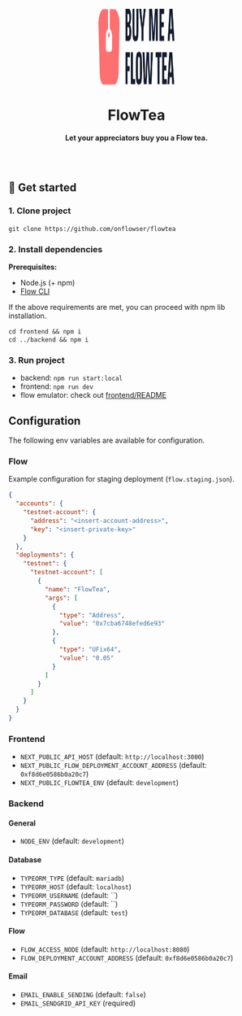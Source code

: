 <div align="center">
	<br>
	<img alt="Flowser logo" src="./logo.svg" width="150" height="150">
	<h1>FlowTea</h1>
	<p>
		<b>Let your appreciators buy you a Flow tea.</b>
	</p>
	<br>
	<br>
</div>

## 👋 Get started

### 1. Clone project

```shell
git clone https://github.com/onflowser/flowtea
```

### 2. Install dependencies

**Prerequisites:**
- Node.js (+ npm)
- [Flow CLI](https://docs.onflow.org/flow-cli/)

If the above requirements are met, you can proceed with npm lib installation.

```shell
cd frontend && npm i
cd ../backend && npm i
```

### 3. Run project

- backend: `npm run start:local`
- frontend: `npm run dev`
- flow emulator: check out [frontend/README](./frontend/README.md#Cadence)

## Configuration

The following env variables are available for configuration.

### Flow

Example configuration for staging deployment (`flow.staging.json`).
```json
{
  "accounts": {
    "testnet-account": {
      "address": "<insert-account-address>",
      "key": "<insert-private-key>"
    }
  },
  "deployments": {
    "testnet": {
      "testnet-account": [
        {
          "name": "FlowTea",
          "args": [
            {
              "type": "Address",
              "value": "0x7cba6748efed6e93"
            },
            {
              "type": "UFix64",
              "value": "0.05"
            }
          ]
        }
      ]
    }
  }
}

```

### Frontend
- `NEXT_PUBLIC_API_HOST` (default: `http://localhost:3000`)
- `NEXT_PUBLIC_FLOW_DEPLOYMENT_ACCOUNT_ADDRESS` (default: `0xf8d6e0586b0a20c7`)
- `NEXT_PUBLIC_FLOWTEA_ENV` (default: `development`)

### Backend

#### General
- `NODE_ENV` (default: `development`)

#### Database
- `TYPEORM_TYPE` (default: `mariadb`)
- `TYPEORM_HOST` (default: `localhost`)
- `TYPEORM_USERNAME` (default: ``)
- `TYPEORM_PASSWORD` (default: ``)
- `TYPEORM_DATABASE` (default: `test`)

#### Flow
- `FLOW_ACCESS_NODE` (default: `http://localhost:8080`)
- `FLOW_DEPLOYMENT_ACCOUNT_ADDRESS` (default: `0xf8d6e0586b0a20c7`)

#### Email
- `EMAIL_ENABLE_SENDING` (default: `false`)
- `EMAIL_SENDGRID_API_KEY` (required)
